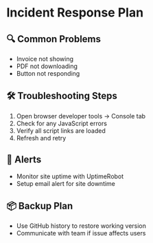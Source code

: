 # Incident Response Plan

## 🔍 Common Problems
- Invoice not showing
- PDF not downloading
- Button not responding

## 🛠️ Troubleshooting Steps
1. Open browser developer tools → Console tab
2. Check for any JavaScript errors
3. Verify all script links are loaded
4. Refresh and retry

## 🔔 Alerts
- Monitor site uptime with UptimeRobot
- Setup email alert for site downtime

## 📦 Backup Plan
- Use GitHub history to restore working version
- Communicate with team if issue affects users
